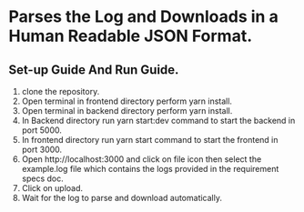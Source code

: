 # Parses the Log and Downloads in a Human Readable JSON Format.

## Set-up Guide And Run Guide.

1. clone the repository.
2. Open terminal in frontend directory perform yarn install.
3. Open terminal in backend directory perform yarn install.
4. In Backend directory run yarn start:dev command to start the backend in port 5000.
5. In frontend directory run yarn start command to start the frontend in port 3000.
6. Open http://localhost:3000 and click on file icon then select the example.log file which contains the logs provided in the requirement specs doc.
7. Click on upload.
8. Wait for the log to parse and download automatically.
